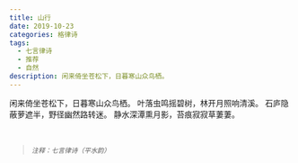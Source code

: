 ```yaml
---
title: 山行
date: 2019-10-23
categories: 格律诗
tags:
  - 七言律诗
  - 推荐
  - 自然
description: 闲来倚坐苍松下，日暮寒山众鸟栖。
---
```


闲来倚坐苍松下，日暮寒山众鸟栖。
叶落虫鸣摇碧树，林开月照响清溪。
石庐隐蔽萝遮半，野径幽然路转迷。
静水深潭熏月影，苔痕寂寂草萋萋。

<br/>
<blockquote>
<p><small><i>注释：七言律诗（平水韵）</i></small></p>
</blockquote>